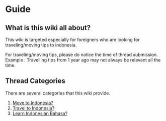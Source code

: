 # **Guide**

## **What is this wiki all about?**

This wiki is targeted especially for foreigners who are looking for traveling/moving tips to indonesia.

For traveling/moving tips, please do notice the time of thread submission. Example : Travelling tips from 1 year ago may not always be relevant all the time.

## **Thread Categories**

There are several categories that this wiki provide.

1. [Move to Indonesia?](https://www.reddit.com/r/indonesia/wiki/guides/moving)
2. [Travel to Indonesia?](https://www.reddit.com/r/indonesia/wiki/guides/travel)
3. [Learn Indonesian Bahasa?](https://www.reddit.com/r/indonesia/wiki/guides/language)